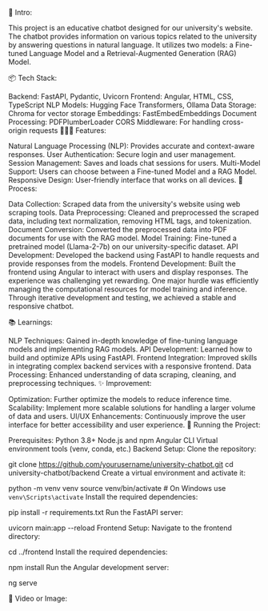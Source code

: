 🎋 Intro:

This project is an educative chatbot designed for our university's website. The chatbot provides information on various topics related to the university by answering questions in natural language. It utilizes two models: a Fine-tuned Language Model and a Retrieval-Augmented Generation (RAG) Model.

📦 Tech Stack:

Backend: FastAPI, Pydantic, Uvicorn
Frontend: Angular, HTML, CSS, TypeScript
NLP Models: Hugging Face Transformers, Ollama
Data Storage: Chroma for vector storage
Embeddings: FastEmbedEmbeddings
Document Processing: PDFPlumberLoader
CORS Middleware: For handling cross-origin requests
👩🏽‍🍳 Features:

Natural Language Processing (NLP): Provides accurate and context-aware responses.
User Authentication: Secure login and user management.
Session Management: Saves and loads chat sessions for users.
Multi-Model Support: Users can choose between a Fine-tuned Model and a RAG Model.
Responsive Design: User-friendly interface that works on all devices.
💭 Process:

Data Collection: Scraped data from the university's website using web scraping tools.
Data Preprocessing: Cleaned and preprocessed the scraped data, including text normalization, removing HTML tags, and tokenization.
Document Conversion: Converted the preprocessed data into PDF documents for use with the RAG model.
Model Training: Fine-tuned a pretrained model (Llama-2-7b) on our university-specific dataset.
API Development: Developed the backend using FastAPI to handle requests and provide responses from the models.
Frontend Development: Built the frontend using Angular to interact with users and display responses.
The experience was challenging yet rewarding. One major hurdle was efficiently managing the computational resources for model training and inference. Through iterative development and testing, we achieved a stable and responsive chatbot.

📚 Learnings:

NLP Techniques: Gained in-depth knowledge of fine-tuning language models and implementing RAG models.
API Development: Learned how to build and optimize APIs using FastAPI.
Frontend Integration: Improved skills in integrating complex backend services with a responsive frontend.
Data Processing: Enhanced understanding of data scraping, cleaning, and preprocessing techniques.
✨ Improvement:

Optimization: Further optimize the models to reduce inference time.
Scalability: Implement more scalable solutions for handling a larger volume of data and users.
UI/UX Enhancements: Continuously improve the user interface for better accessibility and user experience.
🚦 Running the Project:

Prerequisites:
Python 3.8+
Node.js and npm
Angular CLI
Virtual environment tools (venv, conda, etc.)
Backend Setup:
Clone the repository:

git clone https://github.com/yourusername/university-chatbot.git
cd university-chatbot/backend
Create a virtual environment and activate it:

python -m venv venv
source venv/bin/activate  # On Windows use `venv\Scripts\activate`
Install the required dependencies:

pip install -r requirements.txt
Run the FastAPI server:

uvicorn main:app --reload
Frontend Setup:
Navigate to the frontend directory:

cd ../frontend
Install the required dependencies:

npm install
Run the Angular development server:

ng serve

📸 Video or Image:
